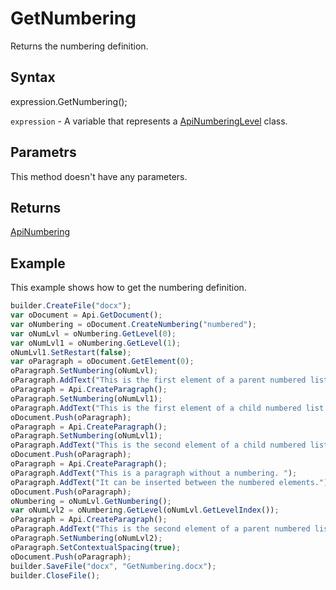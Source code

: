 # GetNumbering

Returns the numbering definition.

## Syntax

expression.GetNumbering();

`expression` - A variable that represents a [ApiNumberingLevel](../ApiNumberingLevel.md) class.

## Parametrs

This method doesn't have any parameters.

## Returns

[ApiNumbering](../../ApiNumbering/ApiNumbering.md)

## Example

This example shows how to get the numbering definition.

```javascript
builder.CreateFile("docx");
var oDocument = Api.GetDocument();
var oNumbering = oDocument.CreateNumbering("numbered");
var oNumLvl = oNumbering.GetLevel(0);
var oNumLvl1 = oNumbering.GetLevel(1);
oNumLvl1.SetRestart(false);
var oParagraph = oDocument.GetElement(0);
oParagraph.SetNumbering(oNumLvl);
oParagraph.AddText("This is the first element of a parent numbered list which starts with '1'");
oParagraph = Api.CreateParagraph();
oParagraph.SetNumbering(oNumLvl1);
oParagraph.AddText("This is the first element of a child numbered list which starts with 'a'");
oDocument.Push(oParagraph);
oParagraph = Api.CreateParagraph();
oParagraph.SetNumbering(oNumLvl1);
oParagraph.AddText("This is the second element of a child numbered list which starts with 'b'");
oDocument.Push(oParagraph);
oParagraph = Api.CreateParagraph();
oParagraph.AddText("This is a paragraph without a numbering. ");
oParagraph.AddText("It can be inserted between the numbered elements.");
oDocument.Push(oParagraph);
oNumbering = oNumLvl.GetNumbering();
var oNumLvl2 = oNumbering.GetLevel(oNumLvl.GetLevelIndex());
oParagraph = Api.CreateParagraph();
oParagraph.AddText("This is the second element of a parent numbered list which starts with '2'");
oParagraph.SetNumbering(oNumLvl2);
oParagraph.SetContextualSpacing(true);
oDocument.Push(oParagraph);
builder.SaveFile("docx", "GetNumbering.docx");
builder.CloseFile();
```